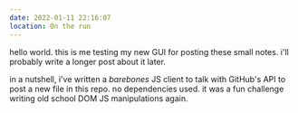 ```yaml
---
date: 2022-01-11 22:16:07
location: On the run
---
```


hello world. this is me testing my new GUI for posting these small notes. i'll probably write a
longer post about it later.

in a nutshell, i've written a _barebones_ JS client to talk with GitHub's API to post a new file in
this repo. no dependencies used. it was a fun challenge writing old school DOM JS manipulations
again.
